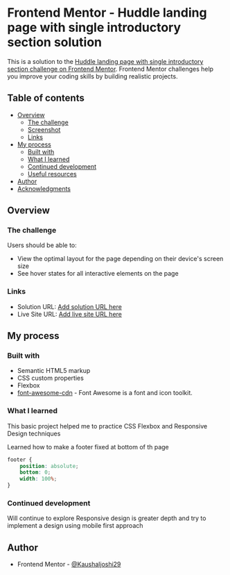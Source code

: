 # Frontend Mentor - Huddle landing page with single introductory section solution

This is a solution to the [Huddle landing page with single introductory section challenge on Frontend Mentor](https://www.frontendmentor.io/challenges/huddle-landing-page-with-a-single-introductory-section-B_2Wvxgi0). Frontend Mentor challenges help you improve your coding skills by building realistic projects.

## Table of contents

- [Overview](#overview)
  - [The challenge](#the-challenge)
  - [Screenshot](#screenshot)
  - [Links](#links)
- [My process](#my-process)
  - [Built with](#built-with)
  - [What I learned](#what-i-learned)
  - [Continued development](#continued-development)
  - [Useful resources](#useful-resources)
- [Author](#author)
- [Acknowledgments](#acknowledgments)

## Overview

### The challenge

Users should be able to:

- View the optimal layout for the page depending on their device's screen size
- See hover states for all interactive elements on the page

### Links

- Solution URL: [Add solution URL here](https://github.com/Kaushaljoshi29/huddle-landing-page-with-single-introductory-section)
- Live Site URL: [Add live site URL here](https://kaushaljoshi29.github.io/huddle-landing-page-with-single-introductory-section/)

## My process

### Built with

- Semantic HTML5 markup
- CSS custom properties
- Flexbox
- [font-awesome-cdn](https://cdnjs.com/libraries/font-awesome) - Font Awesome is a font and icon toolkit.

### What I learned

This basic project helped me to practice CSS Flexbox and Responsive Design techniques

Learned how to make a footer fixed at bottom of th page

```css
footer {
    position: absolute;
    bottom: 0;
    width: 100%;
}
```

### Continued development

Will continue to explore Responsive design is greater depth and try to implement a design using mobile first approach

## Author

- Frontend Mentor - [@Kaushaljoshi29](https://www.frontendmentor.io/profile/Kaushaljoshi29)

